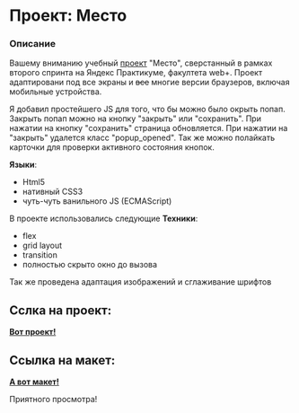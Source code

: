 # Проект: Место

### Описание

 Вашему вниманию учебный [проект](https://norchah.github.io/mesto-project//index.html) "Место", сверстанный в рамках второго спринта на Яндекс Практикуме, факултета web+. Проект адаптировани под все экраны и ~~все~~ многие версии браузеров, включая мобильные устройства. 
 
 Я добавил простейшего JS для того, что бы можно было окрыть попап. Закрыть попап можно на кнопку "закрыть" или "сохранить". При нажатии на кнопку "сохранить" страница обновляется. При нажатии на "закрыть" удалется класс "popup_opened".
 Так же можно полайкать карточки для проверки активного состояния кнопок.

**Языки**:

* Html5
* нативный CSS3
* чуть-чуть ванильного JS (ECMAScript)

В проекте использовались следующие **Техники**:

* flex
* grid layout
* transition
* полностью скрыто окно до вызова

 Так же проведена адаптация изображений и сглаживание шрифтов

 ## Сслка на проект:

 **[Вот проект!](https://norchah.github.io/mesto-project//index.html)**

 ## Ссылка на макет:

 **[А вот макет!](https://www.figma.com/file/2cn9N9jSkmxD84oJik7xL7/JavaScript.-Sprint-4?node-id=0%3A1)**
 
 Приятного просмотра!
